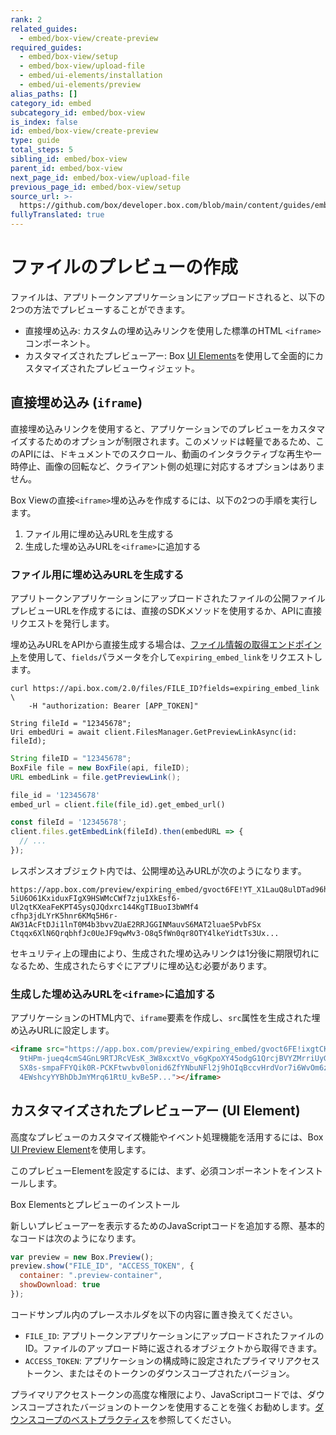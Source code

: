 ```yaml
---
rank: 2
related_guides:
  - embed/box-view/create-preview
required_guides:
  - embed/box-view/setup
  - embed/box-view/upload-file
  - embed/ui-elements/installation
  - embed/ui-elements/preview
alias_paths: []
category_id: embed
subcategory_id: embed/box-view
is_index: false
id: embed/box-view/create-preview
type: guide
total_steps: 5
sibling_id: embed/box-view
parent_id: embed/box-view
next_page_id: embed/box-view/upload-file
previous_page_id: embed/box-view/setup
source_url: >-
  https://github.com/box/developer.box.com/blob/main/content/guides/embed/box-view/create-preview.md
fullyTranslated: true
---
```

# ファイルのプレビューの作成

ファイルは、アプリトークンアプリケーションにアップロードされると、以下の2つの方法でプレビューすることができます。

* 直接埋め込み: カスタムの埋め込みリンクを使用した標準のHTML `<iframe>`コンポーネント。
* カスタマイズされたプレビューアー: Box [UI Elements][uie]を使用して全面的にカスタマイズされたプレビューウィジェット。

## 直接埋め込み (`iframe`)

直接埋め込みリンクを使用すると、アプリケーションでのプレビューをカスタマイズするためのオプションが制限されます。このメソッドは軽量であるため、このAPIには、ドキュメントでのスクロール、動画のインタラクティブな再生や一時停止、画像の回転など、クライアント側の処理に対応するオプションはありません。

Box Viewの直接`<iframe>`埋め込みを作成するには、以下の2つの手順を実行します。

1. ファイル用に埋め込みURLを生成する
2. 生成した埋め込みURLを`<iframe>`に追加する

### ファイル用に埋め込みURLを生成する

アプリトークンアプリケーションにアップロードされたファイルの公開ファイルプレビューURLを作成するには、直接のSDKメソッドを使用するか、APIに直接リクエストを発行します。

<Message type="notice">

埋め込みURLをAPIから直接生成する場合は、[ファイル情報の取得エンドポイント](e://get_files_id)を使用して、`fields`パラメータを介して`expiring_embed_link`をリクエストします。

</Message>

<Tabs>

<Tab title="cURL">

```curl
curl https://api.box.com/2.0/files/FILE_ID?fields=expiring_embed_link \
    -H "authorization: Bearer [APP_TOKEN]"
```

</Tab>

<Tab title=".NET">

```dotnet
String fileId = "12345678";
Uri embedUri = await client.FilesManager.GetPreviewLinkAsync(id: fileId);
```

</Tab>

<Tab title="Java">

```java
String fileID = "12345678";
BoxFile file = new BoxFile(api, fileID);
URL embedLink = file.getPreviewLink();
```

</Tab>

<Tab title="Python">

```python
file_id = '12345678'
embed_url = client.file(file_id).get_embed_url()
```

</Tab>

<Tab title="Node">

```js
const fileId = '12345678';
client.files.getEmbedLink(fileId).then(embedURL => {
  // ...
});
```

</Tab>

</Tabs>

レスポンスオブジェクト内では、公開埋め込みURLが次のようになります。

```shell
https://app.box.com/preview/expiring_embed/gvoct6FE!YT_X1LauQ8ulDTad96hTl9xLCRYJ
5iU6O61KxiduxFIgX9HSWMcCWf7zju1XkEsf6-Ul2qtKXeaFeKPT4SysQJQdxrc144KgTIBuoI3bWMf4
cfhp3jdLYrK5hnr6KMq5H6r-AW31AcFtDJi1lnT0M4b3bvvZUaE2RRJGGINMauvS6MAT2luae5PvbFSx
Ctqqx6XlN6QrqbhfJc0UeJF9qwMv3-O8q5fWn0qr8OTY4lkeYidtTs3Ux...
```

<Message type="warning">

セキュリティ上の理由により、生成された埋め込みリンクは1分後に期限切れになるため、生成されたらすぐにアプリに埋め込む必要があります。

</Message>

### 生成した埋め込みURLを`<iframe>`に追加する

アプリケーションのHTML内で、`iframe`要素を作成し、`src`属性を生成された埋め込みURLに設定します。

```html
<iframe src="https://app.box.com/preview/expiring_embed/gvoct6FE!ixgtCKQAziW
  9tHPm-jueq4cmS4GnL9RTJRcVEsK_3W8xcxtVo_v6gKpoXY45odgG1QrcjBVYZMrriUyGvcoSM
  SX8s-smpaFFYQik0R-PCKFtwvbv0lonid6ZfYNbuNFl2j9hOIqBccvHrdVor7i6WvOm6zELzTY
  4EWshcyYYBhDbJmYMrq61RtU_kvBe5P..."></iframe>
```

## カスタマイズされたプレビューアー (UI Element)

高度なプレビューのカスタマイズ機能やイベント処理機能を活用するには、Box [UI Preview Element](guide://embed/ui-elements/preview/)を使用します。

このプレビューElementを設定するには、まず、必須コンポーネントをインストールします。

<CTA to="guide://embed/ui-elements/installation">

Box Elementsとプレビューのインストール

</CTA>

新しいプレビューアーを表示するためのJavaScriptコードを追加する際、基本的なコードは次のようになります。

```js
var preview = new Box.Preview();
preview.show("FILE_ID", "ACCESS_TOKEN", {
  container: ".preview-container",
  showDownload: true
});
```

コードサンプル内のプレースホルダを以下の内容に置き換えてください。

* `FILE_ID`: アプリトークンアプリケーションにアップロードされたファイルのID。ファイルのアップロード時に返されるオブジェクトから取得できます。
* `ACCESS_TOKEN`: アプリケーションの構成時に設定されたプライマリアクセストークン、またはそのトークンのダウンスコープされたバージョン。

<Message type="warning">

プライマリアクセストークンの高度な権限により、JavaScriptコードでは、ダウンスコープされたバージョンのトークンを使用することを強くお勧めします。[ダウンスコープのベストプラクティス](guide://embed/box-view/best-practices#use-downscoped-tokens)を参照してください。

</Message>

[uie]: g://embed/ui-elements
